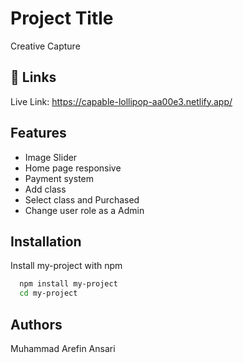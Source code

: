 
# Project Title

Creative Capture


## 🔗 Links
Live Link: https://capable-lollipop-aa00e3.netlify.app/


## Features

- Image Slider
- Home page responsive
- Payment system
- Add class 
- Select class and Purchased
- Change user role as a Admin

## Installation

Install my-project with npm

```bash
  npm install my-project
  cd my-project
```
    
## Authors



Muhammad Arefin Ansari
